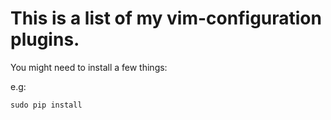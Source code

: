 # This is a list of my vim-configuration plugins. 

You might need to install a few things:

e.g: 

```terminal
sudo pip install
```
